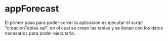 # appForecast


El primer paso para poder correr la aplicacion es ejecutar el script "creacionTablas.sql", en el cual se crean las tablas y se llenan con los datos necesarios para poder ejecutarla.
